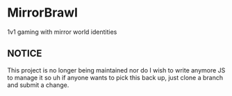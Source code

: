 # MirrorBrawl
1v1 gaming with mirror world identities

## NOTICE
This project is no longer being maintained nor do I wish to write anymore JS to manage it so uh if anyone wants to pick this back up, just clone a branch and submit a change.
